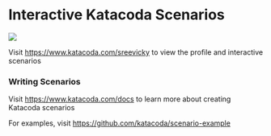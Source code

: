 # Interactive Katacoda Scenarios

[![](http://shields.katacoda.com/katacoda/sreevicky/count.svg)](https://www.katacoda.com/sreevicky "Get your profile on Katacoda.com")

Visit https://www.katacoda.com/sreevicky to view the profile and interactive scenarios

### Writing Scenarios
Visit https://www.katacoda.com/docs to learn more about creating Katacoda scenarios

For examples, visit https://github.com/katacoda/scenario-example
